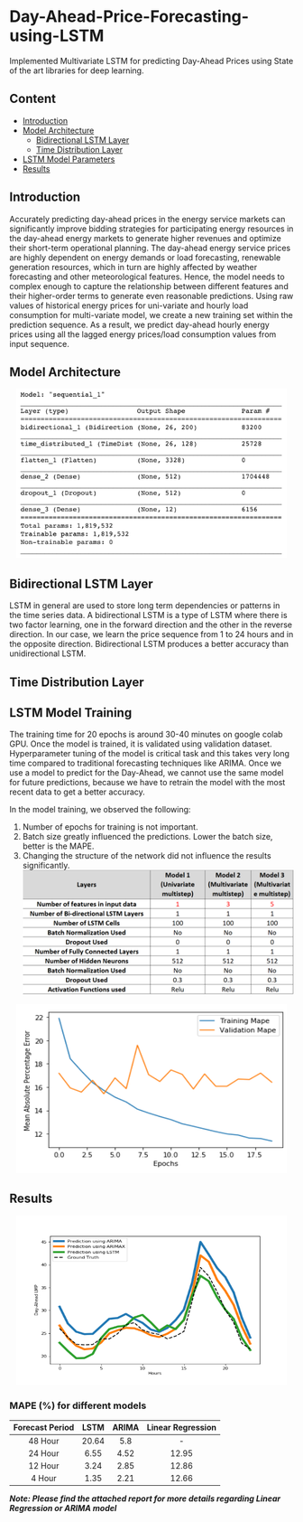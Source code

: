 Day-Ahead-Price-Forecasting-using-LSTM
=======================================
Implemented Multivariate LSTM for predicting Day-Ahead Prices using State of the art libraries for deep learning.

## Content
- [Introduction](README.md#Introduction)
- [Model Architecture](README.md#Model-Architecture)
  - [Bidirectional LSTM Layer](README.md#Bidirectional-LSTM-Layer)
  - [Time Distribution Layer](README.md#Time-Distribution-Layer)
- [LSTM Model Parameters](README.md#LSTM-Model-Training)
- [Results](README.md#Results)


## Introduction
Accurately predicting day-ahead prices in the energy
service markets can significantly improve bidding strategies
for participating energy resources in the day-ahead energy
markets to generate higher revenues and optimize their
short-term operational planning. The day-ahead energy
service prices are highly dependent on energy demands or
load forecasting, renewable generation resources, which in turn are highly affected by weather
forecasting and other meteorological features. Hence, the
model needs to complex enough to capture the relationship
between different features and their higher-order terms to
generate even reasonable predictions. Using raw values of historical energy prices for uni-variate
and hourly load consumption for multi-variate model, we
create a new training set within the prediction sequence. As
a result, we predict day-ahead hourly energy prices using all
the lagged energy prices/load consumption values from input
sequence. 

## Model Architecture

<p align="center">
    <img width="480" height="300" src=model_arch.png>
</p>

## Bidirectional LSTM Layer
LSTM in general are used to store long term dependencies or patterns in the time series data. A bidirectional LSTM is a type of LSTM where there is two factor learning, one in the forward direction and the other in the reverse direction. In our case, we learn the price sequence from 1 to 24 hours and in the opposite direction. Bidirectional LSTM produces a better accuracy than unidirectional LSTM.  

## Time Distribution Layer

## LSTM Model Training

The training time for 20 epochs is around 30-40 minutes on google colab GPU. Once the model is trained, it is validated using validation dataset. Hyperparameter tuning of the model is critical task and this takes very long time compared to traditional forecasting techniques like ARIMA. Once we use a model to predict for the Day-Ahead, we cannot use the same model for future predictions, because we have to retrain the model with the most recent data to get a better accuracy.   

In the model training, we observed the following: 

1. Number of epochs for training is not important. 
2. Batch size greatly influenced the predictions. Lower the batch size, better is the MAPE. 
3. Changing the structure of the network did not influence the results significantly.
![MODEL PARAMETERS](model_parameters.PNG)
<p align="center">
    <img width="480" height="300" src=learning_curve.PNG>
</p>

## Results

<p align="center">
    <img width="480" height="300" src=Predictions.PNG>
    
</p>


### MAPE (%) for different models

| Forecast Period |  LSTM | ARIMA | Linear Regression |
|:---------------:|:-----:|:-----:|:-----------------:|
|     48 Hour     | 20.64 |  5.8  |         -         |
|     24 Hour     |  6.55 |  4.52 |       12.95       |
|     12 Hour     |  3.24 |  2.85 |       12.86       |
|      4 Hour     |  1.35 |  2.21 |       12.66       |

***Note: Please find the attached report for more details regarding Linear Regression or ARIMA model***



